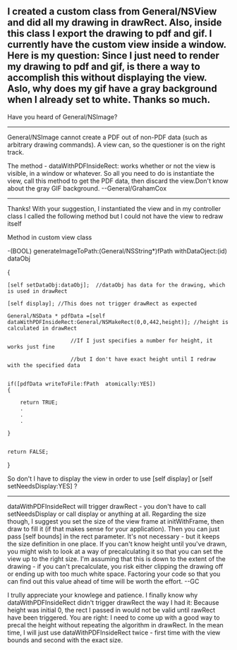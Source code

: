 I created a custom class from General/NSView and did all my drawing in drawRect.  Also, inside this class I export the drawing to pdf and gif.  I currently have the custom view inside a window.  Here is my question:  Since I just need to render my drawing to pdf and gif, is there a way to accomplish this without displaying the view.  Aslo, why does my gif have a gray background when I already set to white.  Thanks so much.
----
Have you heard of General/NSImage?

----

General/NSImage cannot create a PDF out of non-PDF data (such as arbitrary drawing commands). A view can, so the questioner is on the right track.

The method - dataWithPDFInsideRect: works whether or not the view is visible, in a window or whatever. So all you need to do is instantiate the view, call this method to get the PDF data, then discard the view.Don't know about the gray GIF background. --General/GrahamCox

----

Thanks!  With your suggestion,  I instantiated the view and in my controller class I called the following method but I could not have the view to redraw itself 

Method in custom view class

-(BOOL) generateImageToPath:(General/NSString*)fPath withDataOject:(id) dataObj

{

	[self setDataObj:dataObj];	//dataObj has data for the drawing, which is used in drawRect 

	[self display];	//This does not trigger drawRect as expected

	General/NSData * pdfData =[self dataWithPDFInsideRect:General/NSMakeRect(0,0,442,height)]; //height is calculated in drawRect 

						//If I just specifies a number for height, it works just fine

						//but I don't have exact height until I redraw with the specified data


	if([pdfData writeToFile:fPath  atomically:YES])
	{

		return TRUE;
		.
		.
		.

	}


	return FALSE;	

}

So don't I have to display the view in order to use [self display] or [self setNeedsDisplay:YES] ?

----

dataWithPDFInsideRect will trigger drawRect - you don't have to call setNeedsDisplay or call display or anything at all. Regarding the size though, I suggest you set the size of the view frame at initWithFrame, then draw to fill it (if that makes sense for your application). Then you can just pass [self bounds] in the rect parameter. It's not necessary - but it keeps the size definition in one place. If you can't know height until you've drawn, you might wish to look at a way of precalculating it so that you can set the view up to the right size. I'm assuming that this is down to the extent of the drawing - if you can't precalculate, you risk either clipping the drawing off or ending up with too much white space. Factoring your code so that you can find out this value ahead of time will be worth the effort. --GC


I trully appreciate your knowlege and patience.  I finally know why dataWithPDFInsideRect didn't trigger drawRect the way I had it:  Because height was initial 0, the rect I passed in would not be valid until rawRect have been triggered.  You are right: I need to come up with a good way to precal the height without repeating the algorithm in drawRect.  In the mean time, I will just use dataWithPDFInsideRect twice - first time with the view bounds and second with the exact size.